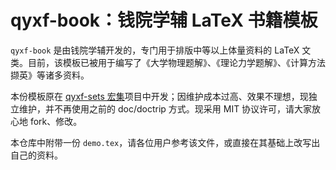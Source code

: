 # qyxf-book：钱院学辅 LaTeX 书籍模板

`qyxf-book` 是由钱院学辅开发的，专门用于排版中等以上体量资料的 LaTeX 文类。目前，该模板已被用于编写了《大学物理题解》、《理论力学题解》、《计算方法撷英》等诸多资料。

本份模板原在 [qyxf-sets 宏集](https://github.com/qyxf/qyxf-sets)项目中开发；因维护成本过高、效果不理想，现独立维护，并不再使用之前的 doc/doctrip 方式。现采用 MIT 协议许可，请大家放心地 fork、修改。

本仓库中附带一份 `demo.tex`，请各位用户参考该文件，或直接在其基础上改写出自己的资料。
